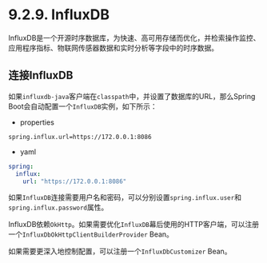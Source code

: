 # 9.2.9. InfluxDB

InfluxDB是一个开源时序数据库，为快速、高可用存储而优化，并检索操作监控、应用程序指标、物联网传感器数据和实时分析等字段中的时序数据。

## 连接InfluxDB

如果`influxdb-java`客户端在`classpath`中，并设置了数据库的URL，那么Spring Boot会自动配置一个`InfluxDB`实例，如下所示：

+ properties

```properties
spring.influx.url=https://172.0.0.1:8086
```

+ yaml

```yaml
spring:
  influx:
    url: "https://172.0.0.1:8086"
```


如果`InfluxDB`连接需要用户名和密码，可以分别设置`spring.influx.user`和`spring.influx.password`属性。


InfluxDB依赖`OkHttp`。如果需要优化`InfluxDB`幕后使用的HTTP客户端，可以注册一个`InfluxDbOkHttpClientBuilderProvider` Bean。

如果需要更深入地控制配置，可以注册一个`InfluxDbCustomizer` Bean。
